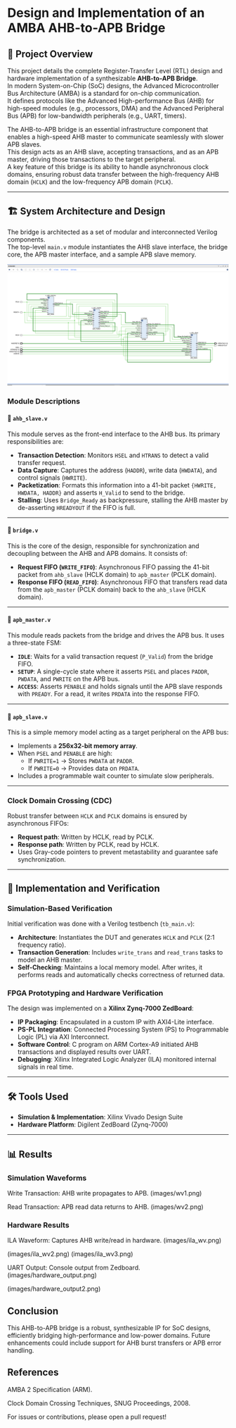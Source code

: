 # Design and Implementation of an AMBA AHB-to-APB Bridge

## 📖 Project Overview

This project details the complete Register-Transfer Level (RTL) design and hardware implementation of a synthesizable **AHB-to-APB Bridge**.  
In modern System-on-Chip (SoC) designs, the Advanced Microcontroller Bus Architecture (AMBA) is a standard for on-chip communication.  
It defines protocols like the Advanced High-performance Bus (AHB) for high-speed modules (e.g., processors, DMA) and the Advanced Peripheral Bus (APB) for low-bandwidth peripherals (e.g., UART, timers).  

The AHB-to-APB bridge is an essential infrastructure component that enables a high-speed AHB master to communicate seamlessly with slower APB slaves.  
This design acts as an AHB slave, accepting transactions, and as an APB master, driving those transactions to the target peripheral.  
A key feature of this bridge is its ability to handle asynchronous clock domains, ensuring robust data transfer between the high-frequency AHB domain (`HCLK`) and the low-frequency APB domain (`PCLK`).

---

## 🏗️ System Architecture and Design

The bridge is architected as a set of modular and interconnected Verilog components.  
The top-level `main.v` module instantiates the AHB slave interface, the bridge core, the APB master interface, and a sample APB slave memory.

![Block Diagram](images/elab_design.png)

### Module Descriptions

#### 🔹 `ahb_slave.v`
This module serves as the front-end interface to the AHB bus. Its primary responsibilities are:
* **Transaction Detection**: Monitors `HSEL` and `HTRANS` to detect a valid transfer request.
* **Data Capture**: Captures the address (`HADDR`), write data (`HWDATA`), and control signals (`HWRITE`).
* **Packetization**: Formats this information into a 41-bit packet `{HWRITE, HWDATA, HADDR}` and asserts `H_Valid` to send to the bridge.
* **Stalling**: Uses `Bridge_Ready` as backpressure, stalling the AHB master by de-asserting `HREADYOUT` if the FIFO is full.

---

#### 🔹 `bridge.v`
This is the core of the design, responsible for synchronization and decoupling between the AHB and APB domains. It consists of:
* **Request FIFO (`WRITE_FIFO`)**: Asynchronous FIFO passing the 41-bit packet from `ahb_slave` (HCLK domain) to `apb_master` (PCLK domain).
* **Response FIFO (`READ_FIFO`)**: Asynchronous FIFO that transfers read data from the `apb_master` (PCLK domain) back to the `ahb_slave` (HCLK domain).

---

#### 🔹 `apb_master.v`
This module reads packets from the bridge and drives the APB bus. It uses a three-state FSM:
* **`IDLE`**: Waits for a valid transaction request (`P_Valid`) from the bridge FIFO.
* **`SETUP`**: A single-cycle state where it asserts `PSEL` and places `PADDR`, `PWDATA`, and `PWRITE` on the APB bus.
* **`ACCESS`**: Asserts `PENABLE` and holds signals until the APB slave responds with `PREADY`. For a read, it writes `PRDATA` into the response FIFO.

---

#### 🔹 `apb_slave.v`
This is a simple memory model acting as a target peripheral on the APB bus:
* Implements a **256x32-bit memory array**.
* When `PSEL` and `PENABLE` are high:
  * If `PWRITE=1` → Stores `PWDATA` at `PADDR`.
  * If `PWRITE=0` → Provides data on `PRDATA`.
* Includes a programmable wait counter to simulate slow peripherals.

---

### Clock Domain Crossing (CDC)

Robust transfer between `HCLK` and `PCLK` domains is ensured by asynchronous FIFOs:
* **Request path**: Written by HCLK, read by PCLK.
* **Response path**: Written by PCLK, read by HCLK.
* Uses Gray-code pointers to prevent metastability and guarantee safe synchronization.

---

## 🔬 Implementation and Verification

### Simulation-Based Verification
Initial verification was done with a Verilog testbench (`tb_main.v`):
* **Architecture**: Instantiates the DUT and generates `HCLK` and `PCLK` (2:1 frequency ratio).
* **Transaction Generation**: Includes `write_trans` and `read_trans` tasks to model an AHB master.
* **Self-Checking**: Maintains a local memory model. After writes, it performs reads and automatically checks correctness of returned data.

### FPGA Prototyping and Hardware Verification
The design was implemented on a **Xilinx Zynq-7000 ZedBoard**:
* **IP Packaging**: Encapsulated in a custom IP with AXI4-Lite interface.
* **PS-PL Integration**: Connected Processing System (PS) to Programmable Logic (PL) via AXI Interconnect.
* **Software Control**: C program on ARM Cortex-A9 initiated AHB transactions and displayed results over UART.
* **Debugging**: Xilinx Integrated Logic Analyzer (ILA) monitored internal signals in real time.

---

## 🛠️ Tools Used

* **Simulation & Implementation**: Xilinx Vivado Design Suite  
* **Hardware Platform**: Digilent ZedBoard (Zynq-7000)

---
## 📊 Results

### Simulation Waveforms

Write Transaction: AHB write propagates to APB. (images/wv1.png)






Read Transaction: APB read data returns to AHB. (images/wv2.png)




### Hardware Results

ILA Waveform: Captures AHB write/read in hardware. (images/ila_wv.png)

(images/ila_wv2.png)
(images/ila_wv3.png)




UART Output: Console output from Zedboard. (images/hardware_output.png)

(images/hardware_output2.png)


## Conclusion

This AHB-to-APB bridge is a robust, synthesizable IP for SoC designs, efficiently bridging high-performance and low-power domains. Future enhancements could include support for AHB burst transfers or APB error handling.

## References


AMBA 2 Specification (ARM).

Clock Domain Crossing Techniques, SNUG Proceedings, 2008.


For issues or contributions, please open a pull request!


